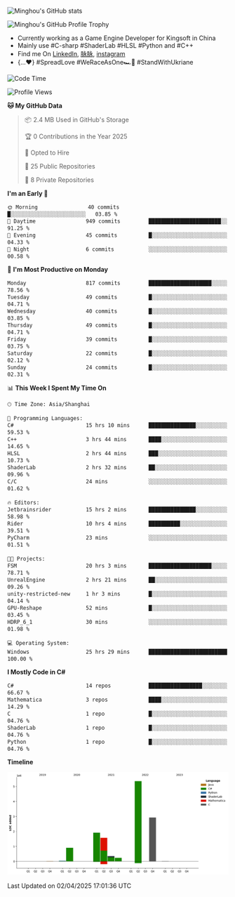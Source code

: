 ![Minghou's GitHub stats](https://github-readme-stats.vercel.app/api?username=Minghou-Lei&include_all_commits=true&show_icons=true&theme=radical)

![Minghou's GitHub Profile Trophy](https://github-profile-trophy.vercel.app/?username=Minghou-Lei&theme=onedark)

- Currently working as a Game Engine Developer for Kingsoft in China
- Mainly use #C-sharp #ShaderLab #HLSL #Python and #C++
- Find me On [LinkedIn](https://www.linkedin.com/in/%E6%98%8E%E7%9A%93-%E6%9D%8E-597356105/), [脉脉](https://maimai.cn/contact/share/card?u=kgmsdwiqpe9a&_share_channel=copy_link), [instagram](https://www.instagram.com/mistletoer76/)
- {...♥️} #SpreadLove #WeRaceAsOne🏎🌈 #StandWithUkriane

<!-- ![Minghou's GitHub stats](https://github-readme-stats.vercel.app/api/top-langs/?username=Minghou-lei&layout=compact&theme=radical) -->

<!--START_SECTION:waka-->
![Code Time](http://img.shields.io/badge/Code%20Time-471%20hrs%2036%20mins-blue)

![Profile Views](http://img.shields.io/badge/Profile%20Views-0-blue)

**🐱 My GitHub Data** 

> 📦 2.4 MB Used in GitHub's Storage 
 > 
> 🏆 0 Contributions in the Year 2025
 > 
> 💼 Opted to Hire
 > 
> 📜 25 Public Repositories 
 > 
> 🔑 8 Private Repositories 
 > 
**I'm an Early 🐤** 

```text
🌞 Morning                40 commits          █░░░░░░░░░░░░░░░░░░░░░░░░   03.85 % 
🌆 Daytime                949 commits         ███████████████████████░░   91.25 % 
🌃 Evening                45 commits          █░░░░░░░░░░░░░░░░░░░░░░░░   04.33 % 
🌙 Night                  6 commits           ░░░░░░░░░░░░░░░░░░░░░░░░░   00.58 % 
```
📅 **I'm Most Productive on Monday** 

```text
Monday                   817 commits         ████████████████████░░░░░   78.56 % 
Tuesday                  49 commits          █░░░░░░░░░░░░░░░░░░░░░░░░   04.71 % 
Wednesday                40 commits          █░░░░░░░░░░░░░░░░░░░░░░░░   03.85 % 
Thursday                 49 commits          █░░░░░░░░░░░░░░░░░░░░░░░░   04.71 % 
Friday                   39 commits          █░░░░░░░░░░░░░░░░░░░░░░░░   03.75 % 
Saturday                 22 commits          █░░░░░░░░░░░░░░░░░░░░░░░░   02.12 % 
Sunday                   24 commits          █░░░░░░░░░░░░░░░░░░░░░░░░   02.31 % 
```


📊 **This Week I Spent My Time On** 

```text
🕑︎ Time Zone: Asia/Shanghai

💬 Programming Languages: 
C#                       15 hrs 10 mins      ███████████████░░░░░░░░░░   59.53 % 
C++                      3 hrs 44 mins       ████░░░░░░░░░░░░░░░░░░░░░   14.65 % 
HLSL                     2 hrs 44 mins       ███░░░░░░░░░░░░░░░░░░░░░░   10.73 % 
ShaderLab                2 hrs 32 mins       ██░░░░░░░░░░░░░░░░░░░░░░░   09.96 % 
C/C                      24 mins             ░░░░░░░░░░░░░░░░░░░░░░░░░   01.62 % 

🔥 Editors: 
Jetbrainsrider           15 hrs 2 mins       ███████████████░░░░░░░░░░   58.98 % 
Rider                    10 hrs 4 mins       ██████████░░░░░░░░░░░░░░░   39.51 % 
PyCharm                  23 mins             ░░░░░░░░░░░░░░░░░░░░░░░░░   01.51 % 

🐱‍💻 Projects: 
FSM                      20 hrs 3 mins       ████████████████████░░░░░   78.71 % 
UnrealEngine             2 hrs 21 mins       ██░░░░░░░░░░░░░░░░░░░░░░░   09.26 % 
unity-restricted-new     1 hr 3 mins         █░░░░░░░░░░░░░░░░░░░░░░░░   04.14 % 
GPU-Reshape              52 mins             █░░░░░░░░░░░░░░░░░░░░░░░░   03.45 % 
HDRP_6_1                 30 mins             ░░░░░░░░░░░░░░░░░░░░░░░░░   01.98 % 

💻 Operating System: 
Windows                  25 hrs 29 mins      █████████████████████████   100.00 % 
```

**I Mostly Code in C#** 

```text
C#                       14 repos            █████████████████░░░░░░░░   66.67 % 
Mathematica              3 repos             ████░░░░░░░░░░░░░░░░░░░░░   14.29 % 
C                        1 repo              █░░░░░░░░░░░░░░░░░░░░░░░░   04.76 % 
ShaderLab                1 repo              █░░░░░░░░░░░░░░░░░░░░░░░░   04.76 % 
Python                   1 repo              █░░░░░░░░░░░░░░░░░░░░░░░░   04.76 % 
```



**Timeline**

![Lines of Code chart](https://raw.githubusercontent.com/Minghou-Lei/Minghou-Lei/main/assets/bar_graph.png)


 Last Updated on 02/04/2025 17:01:36 UTC
<!--END_SECTION:waka-->
